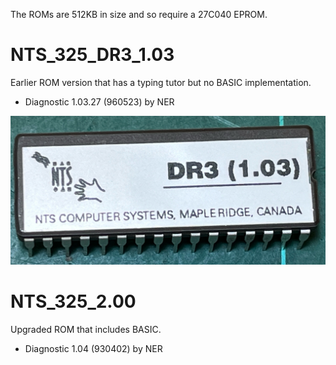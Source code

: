 The ROMs are 512KB in size and so require a 27C040 EPROM.<br>

# NTS_325_DR3_1.03
Earlier ROM version that has a typing tutor but no BASIC implementation.<br>
- Diagnostic 1.03.27  (960523)  by NER

![Vers. 1.03](NTS_325_DR3_1.03_picture.jpg)

# NTS_325_2.00
Upgraded ROM that includes BASIC.<br>
- Diagnostic 1.04 (930402)  by NER
